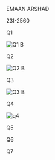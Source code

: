 EMAAN ARSHAD

23I-2560

Q1

![Q1 B](https://github.com/emaan-arshad/rep03/assets/142867477/77fb2b7f-8473-4720-af98-378e922509d1)


Q2

![Q2 B](https://github.com/emaan-arshad/rep03/assets/142867477/413ce684-2bd0-449f-9d4c-8d55d6c4b99d)


Q3

![Q3 B](https://github.com/emaan-arshad/rep03/assets/142867477/2ea95cf4-a3b2-4467-af09-200274e9b776)


Q4

![q4](https://github.com/emaan-arshad/rep03/assets/142867477/b820f08f-d77a-4ac3-b041-bff7efa5c614)


Q5


Q6


Q7





